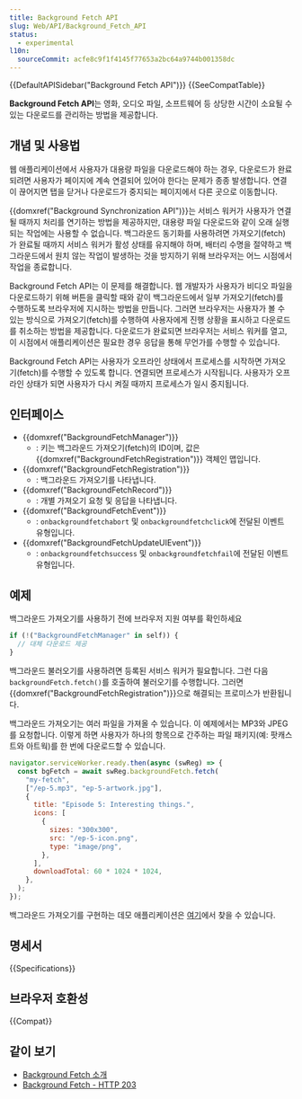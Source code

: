 ```yaml
---
title: Background Fetch API
slug: Web/API/Background_Fetch_API
status:
  - experimental
l10n:
  sourceCommit: acfe8c9f1f4145f77653a2bc64a9744b001358dc
---
```


{{DefaultAPISidebar("Background Fetch API")}} {{SeeCompatTable}}

**Background Fetch API**는 영화, 오디오 파일, 소프트웨어 등 상당한 시간이 소요될 수 있는 다운로드를 관리하는 방법을 제공합니다.

## 개념 및 사용법

웹 애플리케이션에서 사용자가 대용량 파일을 다운로드해야 하는 경우, 다운로드가 완료되려면 사용자가 페이지에 계속 연결되어 있어야 한다는 문제가 종종 발생합니다. 연결이 끊어지면 탭을 닫거나 다운로드가 중지되는 페이지에서 다른 곳으로 이동합니다.

{{domxref("Background Synchronization API")}}는 서비스 워커가 사용자가 연결될 때까지 처리를 연기하는 방법을 제공하지만, 대용량 파일 다운로드와 같이 오래 실행되는 작업에는 사용할 수 없습니다. 백그라운드 동기화를 사용하려면 가져오기(fetch)가 완료될 때까지 서비스 워커가 활성 상태를 유지해야 하며, 배터리 수명을 절약하고 백그라운드에서 원치 않는 작업이 발생하는 것을 방지하기 위해 브라우저는 어느 시점에서 작업을 종료합니다.

Background Fetch API는 이 문제를 해결합니다. 웹 개발자가 사용자가 비디오 파일을 다운로드하기 위해 버튼을 클릭할 때와 같이 백그라운드에서 일부 가져오기(fetch)를 수행하도록 브라우저에 지시하는 방법을 만듭니다. 그러면 브라우저는 사용자가 볼 수 있는 방식으로 가져오기(fetch)를 수행하여 사용자에게 진행 상황을 표시하고 다운로드를 취소하는 방법을 제공합니다. 다운로드가 완료되면 브라우저는 서비스 워커를 열고, 이 시점에서 애플리케이션은 필요한 경우 응답을 통해 무언가를 수행할 수 있습니다.

Background Fetch API는 사용자가 오프라인 상태에서 프로세스를 시작하면 가져오기(fetch)를 수행할 수 있도록 합니다. 연결되면 프로세스가 시작됩니다. 사용자가 오프라인 상태가 되면 사용자가 다시 켜질 때까지 프로세스가 일시 중지됩니다.

## 인터페이스

- {{domxref("BackgroundFetchManager")}}
  - : 키는 백그라운드 가져오기(fetch)의 ID이며, 값은 {{domxref("BackgroundFetchRegistration")}} 객체인 맵입니다.
- {{domxref("BackgroundFetchRegistration")}}
  - : 백그라운드 가져오기를 나타냅니다.
- {{domxref("BackgroundFetchRecord")}}
  - : 개별 가져오기 요청 및 응답을 나타냅니다.
- {{domxref("BackgroundFetchEvent")}}
  - : `onbackgroundfetchabort` 및 `onbackgroundfetchclick`에 전달된 이벤트 유형입니다.
- {{domxref("BackgroundFetchUpdateUIEvent")}}
  - : `onbackgroundfetchsuccess` 및 `onbackgroundfetchfail`에 전달된 이벤트 유형입니다.

## 예제

백그라운드 가져오기를 사용하기 전에 브라우저 지원 여부를 확인하세요

```js
if (!("BackgroundFetchManager" in self)) {
  // 대체 다운로드 제공
}
```

백그라운드 불러오기를 사용하려면 등록된 서비스 워커가 필요합니다. 그런 다음 `backgroundFetch.fetch()`를 호출하여 불러오기를 수행합니다. 그러면 {{domxref("BackgroundFetchRegistration")}}으로 해결되는 프로미스가 반환됩니다.

백그라운드 가져오기는 여러 파일을 가져올 수 있습니다. 이 예제에서는 MP3와 JPEG를 요청합니다. 이렇게 하면 사용자가 하나의 항목으로 간주하는 파일 패키지(예: 팟캐스트와 아트웍)를 한 번에 다운로드할 수 있습니다.

```js
navigator.serviceWorker.ready.then(async (swReg) => {
  const bgFetch = await swReg.backgroundFetch.fetch(
    "my-fetch",
    ["/ep-5.mp3", "ep-5-artwork.jpg"],
    {
      title: "Episode 5: Interesting things.",
      icons: [
        {
          sizes: "300x300",
          src: "/ep-5-icon.png",
          type: "image/png",
        },
      ],
      downloadTotal: 60 * 1024 * 1024,
    },
  );
});
```

백그라운드 가져오기를 구현하는 데모 애플리케이션은 [여기](https://glitch.com/edit/#!/bgfetch-http203?path=public%2Fclient.js%3A191%3A45)에서 찾을 수 있습니다.

## 명세서

{{Specifications}}

## 브라우저 호환성

{{Compat}}

## 같이 보기

- [Background Fetch 소개](https://developer.chrome.com/blog/background-fetch/)
- [Background Fetch - HTTP 203](https://www.youtube.com/watch?v=cElAoxhQz6w)
